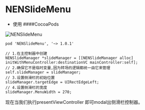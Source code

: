 # NENSlideMenu
* 使用 
####CocoaPods

![NENSlideMenu](https://github.com/nenseso/NENSlideMenu/blob/master/1.gif)

```
pod 'NENSlideMenu', '~> 1.0.1'
```
```
// 1.在主控制器中创建
NENSlideManager *slideManager = [[NENSlideManager alloc] initWithMenuController:destinationVC mainController:self];
// 2.确保它不是临时变量,因为转场的逻辑都统一由它来管理
self.slideManager = slideManager;
// 3.设置侧滑栏的初始位置
slideManager.targetEdge = UIRectEdgeLeft;
// 4.设置侧滑栏的宽度
slideManager.MenuWidth = 270;
```
现在当我们执行presentViewController 即可modal出侧滑栏控制器。
